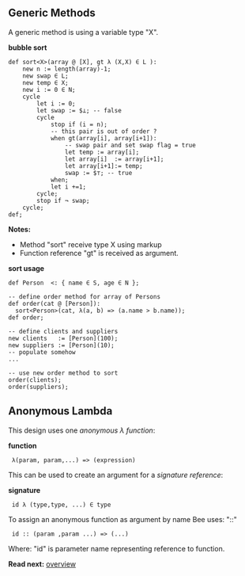 ## Generic Methods

A generic method is using a variable type "X". 

**bubble sort**

```
def sort<X>(array @ [X], gt λ (X,X) ∈ L ):
    new n := length(array)-1;
    new swap ∈ L;
    new temp ∈ X;
    new i := 0 ∈ N;
    cycle
        let i := 0;
        let swap := $⊥; -- false
        cycle 
            stop if (i = n);
            -- this pair is out of order ?
            when gt(array[i], array[i+1]):
                -- swap pair and set swap flag = true
                let temp := array[i];
                let array[i]  := array[i+1];
                let array[i+1]:= temp;
                swap := $⊤; -- true
            when;
            let i +=1;
        cycle; 
        stop if ¬ swap;
    cycle;
def;
```

**Notes:**

* Method "sort" receive type X using markup <X> 
* Function reference "gt" is received as argument.

**sort usage**

```
def Person  <: { name ∈ S, age ∈ N };

-- define order method for array of Persons
def order(cat @ [Person]):
  sort<Person>(cat, λ(a, b) => (a.name > b.name));
def order;

-- define clients and suppliers
new clients   := [Person](100);
new suppliers := [Person](10);
-- populate somehow
...

-- use new order method to sort
order(clients);
order(suppliers);
```

## Anonymous Lambda

This design uses one _anonymous λ function_:


**function**
```
 λ(param, param,...) => (expression)
```

This can be used to create an argument for a _signature reference_:

**signature**
```
 id λ (type,type, ...) ∈ type
```

To assign an anonymous function as argument by name Bee uses: "::"

```
 id :: (param ,param ...) => (...)
```

Where: "id" is parameter name representing reference to function.

**Read next:** [overview](../syntax/overview.md)